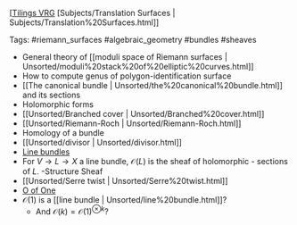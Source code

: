 












[[Tilings VRG](Projects/Current%20Projects/0100_Reading%20with%20Phil%20Summer%202021/Tilings/Tilings%20VRG.md) [Subjects/Translation Surfaces | Subjects/Translation%20Surfaces.html]]

Tags: \#riemann_surfaces \#algebraic_geometry \#bundles \#sheaves

-   General theory of [[moduli space of Riemann surfaces | Unsorted/moduli%20stack%20of%20elliptic%20curves.html]]
-   How to compute genus of polygon-identification surface
-   [[The canonical bundle | Unsorted/the%20canonical%20bundle.html]] and its sections
-   Holomorphic forms
-   [[Unsorted/Branched cover | Unsorted/Branched%20cover.html]]
-   [[Unsorted/Riemann-Roch | Unsorted/Riemann-Roch.html]]
-   Homology of a bundle
-   [[Unsorted/divisor | Unsorted/divisor.html]]
-   [Line bundles](Line%20bundles)
-   For $V \to L \to X$ a line bundle, ${\mathcal{O}}(L)$ is the sheaf of holomorphic - sections of $L$. -Structure Sheaf
-   [[Unsorted/Serre twist | Unsorted/Serre%20twist.html]]
-   [O of One](O%20of%20One)
-   ${\mathcal{O}}(1)$ is a [[line bundle | Unsorted/line%20bundle.html]]?
    -   And ${\mathcal{O}}(k) = {\mathcal{O}}(1)^{\otimes k}$?
